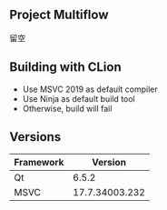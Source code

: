 ## Project Multiflow

留空

## Building with CLion

- Use MSVC 2019 as default compiler
- Use Ninja as default build tool
- Otherwise, build will fail

## Versions

| Framework | Version |
| --- | --- |
| Qt | 6.5.2 |
| MSVC | 17.7.34003.232 |
